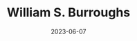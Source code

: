---
title: "William S. Burroughs"
cc-type: person
date: 2023-06-07
hashtag: william-s-burroughs
tags:
  - writer
  - human being
---